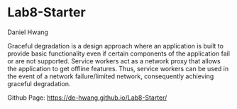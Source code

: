 # Lab8-Starter

Daniel Hwang

Graceful degradation is a design approach where an application is built to provide basic functionality even if certain components of the application fail or are not supported. Service workers act as a network proxy that allows the application to get offline features. Thus, service workers can be used in the event of a network failure/limited network, consequently achieving graceful degradation.

Github Page: https://de-hwang.github.io/Lab8-Starter/
